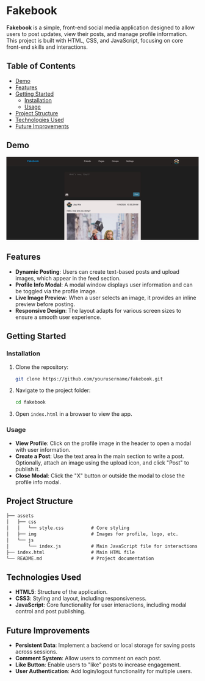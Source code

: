 
# Fakebook

**Fakebook** is a simple, front-end social media application designed to allow users to post updates, view their posts, and manage profile information. This project is built with HTML, CSS, and JavaScript, focusing on core front-end skills and interactions.

## Table of Contents

- [Demo](#demo)
- [Features](#features)
- [Getting Started](#getting-started)
  - [Installation](#installation)
  - [Usage](#usage)
- [Project Structure](#project-structure)
- [Technologies Used](#technologies-used)
- [Future Improvements](#future-improvements)

## Demo

![Fakebook UI Screenshot](./assets/img/demo-screenshot.jpg)  

## Features

- **Dynamic Posting**: Users can create text-based posts and upload images, which appear in the feed section.
- **Profile Info Modal**: A modal window displays user information and can be toggled via the profile image.
- **Live Image Preview**: When a user selects an image, it provides an inline preview before posting.
- **Responsive Design**: The layout adapts for various screen sizes to ensure a smooth user experience.

## Getting Started

### Installation

1. Clone the repository:
   ```bash
   git clone https://github.com/yourusername/fakebook.git
   ```
2. Navigate to the project folder:
   ```bash
   cd fakebook
   ```
3. Open `index.html` in a browser to view the app.

### Usage

- **View Profile**: Click on the profile image in the header to open a modal with user information.
- **Create a Post**: Use the text area in the main section to write a post. Optionally, attach an image using the upload icon, and click "Post" to publish it.
- **Close Modal**: Click the "X" button or outside the modal to close the profile info modal.

## Project Structure

```plaintext
├── assets
│   ├── css
│   │   └── style.css          # Core styling
│   ├── img                    # Images for profile, logo, etc.
│   └── js
│       └── index.js           # Main JavaScript file for interactions
├── index.html                 # Main HTML file
└── README.md                  # Project documentation
```

## Technologies Used

- **HTML5**: Structure of the application.
- **CSS3**: Styling and layout, including responsiveness.
- **JavaScript**: Core functionality for user interactions, including modal control and post publishing.

## Future Improvements

- **Persistent Data**: Implement a backend or local storage for saving posts across sessions.
- **Comment System**: Allow users to comment on each post.
- **Like Button**: Enable users to "like" posts to increase engagement.
- **User Authentication**: Add login/logout functionality for multiple users.

